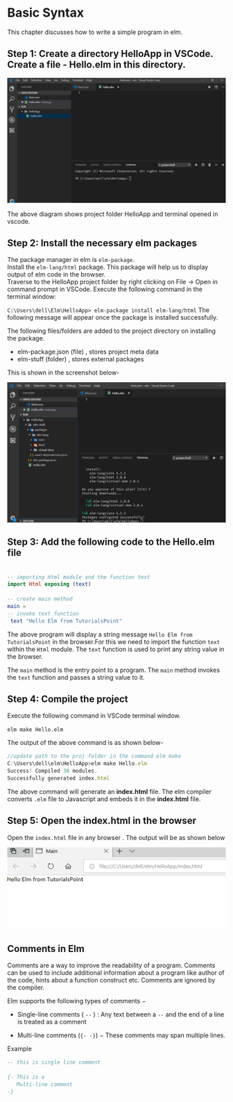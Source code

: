 # Basic Syntax

This chapter discusses how to write a simple program in elm.

## Step 1: Create a directory HelloApp in VSCode. Create a file - Hello.elm in this directory. 

![HelloApp](https://github.com/kannans89/ElmRepo/blob/master/images/08_HelloApp.PNG?raw=true)
<!--explain-->
The above diagram shows project folder HelloApp and terminal opened in vscode.

## Step 2: Install the necessary elm packages

The package manager in elm is `elm-package`.  
Install the `elm-lang/html` package. This package will help us to display output of elm code in the browser.  
Traverse to the HelloApp project folder by right clicking on File → Open in command prompt in VSCode. Execute the following command in the terminal window:
<!--update the project path-->
`C:\Users\dell\Elm\HelloApp> elm-package install elm-lang/html`
The following message will appear once the package is installed successfully.
<!-- include installation successful ss-->

The following files/folders are added to the project directory on installing the package.

- elm-package.json (file) , stores project meta data
- elm-stuff (folder) , stores external packages  

 This is shown in the screenshot below-
 <!-- screenshot with the above files in the project directory-->  
 ![HelloApp](https://github.com/kannans89/ElmRepo/blob/master/images/09_HelloApp.PNG?raw=true)
 
## Step 3: Add the following code to the Hello.elm file

```elm

-- importing Html module and the function text
import Html exposing (text)

-- create main method
main =
-- invoke text function 
 text "Hello Elm from TutorialsPoint"

```

The above program will display a string message `Hello Elm from TutorialsPoint` in the browser.For this we need to import the function `text` within the `Html` module. The `text` function is used to print any string value in the browser.

The `main` method is the entry point to a program. The `main` method invokes the `text` function and passes a string value to it.  

## Step 4: Compile the project

Execute the following command in VSCode terminal window.
<!--update path to the proj folder in the command>-->   

`elm make Hello.elm`

The output of the above command is as shown below- 

```javascript
//update path to the proj folder in the command elm make
C:\Users\dell\elm\HelloApp>elm make Hello.elm
Success! Compiled 38 modules.
Successfully generated index.html

```
The above command will generate an **index.html** file. The elm compiler converts `.elm` file to Javascript and embeds it in the **index.html** file.

## Step 5: Open the index.html in the browser

Open the `index.html` file in any browser . The output will be as shown below

![html](https://github.com/kannans89/ElmRepo/blob/master/images/06_hello_world.PNG?raw=true)

## Comments in Elm

Comments are a way to improve the readability of a program. Comments can be used to include additional information about a program like author of the code, hints about a function construct etc. Comments are ignored by the compiler.

Elm supports the following types of comments −

- Single-line comments ( `--` ) : Any text between a `--` and the end of a line is treated as a comment

- Multi-line comments (`{- -}`) − These comments may span multiple lines.

Example

```elm
-- this is single line comment

{- This is a  
   Multi-line comment
-}

```
